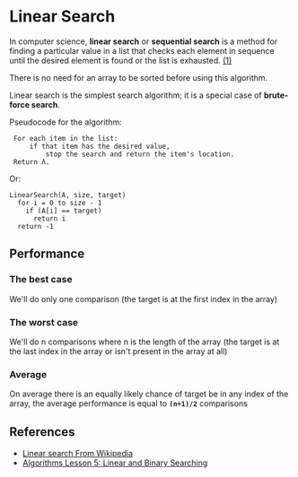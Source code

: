 # Linear Search

In computer science, **linear search** or **sequential search** is a method for finding a particular value in a list that checks each element in sequence until the desired element is found or the list is exhausted. [(1)][1]

There is no need for an array to be sorted before using this algorithm.

Linear search is the simplest search algorithm; it is a special case of **brute-force search**.

Pseudocode for the algorithm:
```
 For each item in the list:
     if that item has the desired value,
         stop the search and return the item's location.
 Return Λ.
```
Or:
```
LinearSearch(A, size, target)
  for i = 0 to size - 1
    if (A[i] == target)
      return i
  return -1
```

## Performance

### The best case

We'll do only one comparison (the target is at the first index in the array)

### The worst case

We'll do n comparisons where n is the length of the array (the target is at the last index in the array or isn't present in the array at all)

### Average

On average there is an equally likely chance of target be in any index of the array, the average performance is equal to **`(n+1)/2`** comparisons

## References
- [Linear search From Wikipedia][1]
- [Algorithms Lesson 5: Linear and Binary Searching](https://www.youtube.com/watch?v=wNVCJj642n4)

[1]: https://en.wikipedia.org/wiki/Linear_search